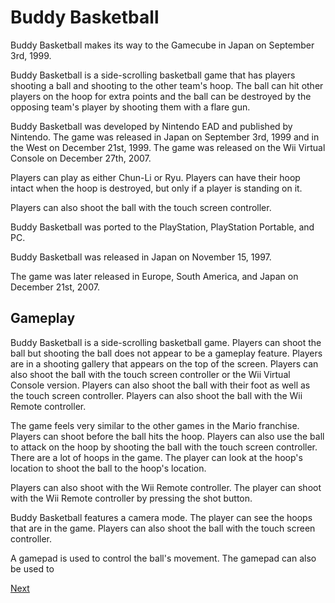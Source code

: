 # Buddy Basketball

Buddy Basketball makes its way to the Gamecube in Japan on September 3rd, 1999.

Buddy Basketball is a side-scrolling basketball game that has players shooting a ball and shooting to the other team's hoop. The ball can hit other players on the hoop for extra points and the ball can be destroyed by the opposing team's player by shooting them with a flare gun.

Buddy Basketball was developed by Nintendo EAD and published by Nintendo. The game was released in Japan on September 3rd, 1999 and in the West on December 21st, 1999. The game was released on the Wii Virtual Console on December 27th, 2007.

Players can play as either Chun-Li or Ryu. Players can have their hoop intact when the hoop is destroyed, but only if a player is standing on it.

Players can also shoot the ball with the touch screen controller.

Buddy Basketball was ported to the PlayStation, PlayStation Portable, and PC.

Buddy Basketball was released in Japan on November 15, 1997.

The game was later released in Europe, South America, and Japan on December 21st, 2007.

## Gameplay

Buddy Basketball is a side-scrolling basketball game. Players can shoot the ball but shooting the ball does not appear to be a gameplay feature. Players are in a shooting gallery that appears on the top of the screen. Players can also shoot the ball with the touch screen controller or the Wii Virtual Console version. Players can also shoot the ball with their foot as well as the touch screen controller. Players can also shoot the ball with the Wii Remote controller.

The game feels very similar to the other games in the Mario franchise. Players can shoot before the ball hits the hoop. Players can also use the ball to attack on the hoop by shooting the ball with the touch screen controller. There are a lot of hoops in the game. The player can look at the hoop's location to shoot the ball to the hoop's location.

Players can also shoot with the Wii Remote controller. The player can shoot with the Wii Remote controller by pressing the shot button.

Buddy Basketball features a camera mode. The player can see the hoops that are in the game. Players can also shoot the ball with the touch screen controller.

A gamepad is used to control the ball's movement. The gamepad can also be used to

[Next](455.md)